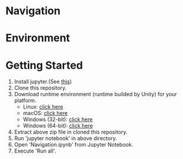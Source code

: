 # Navigation

# Environment

# Getting Started
1. Install jupyter.(See [this](https://jupyter.readthedocs.io/en/latest/install.html))
1. Clone this repository.
1. Download runtime environment (runtime builded by Unity) for your platform.
    - Linux: [click here](https://s3-us-west-1.amazonaws.com/udacity-drlnd/P1/Banana/Banana_Linux.zip)
    - macOS: [click here](https://s3-us-west-1.amazonaws.com/udacity-drlnd/P1/Banana/Banana.app.zip)
    - Windows (32-bit): [click here](https://s3-us-west-1.amazonaws.com/udacity-drlnd/P1/Banana/Banana_Windows_x86.zip)
    - Windows (64-bit): [click here](https://s3-us-west-1.amazonaws.com/udacity-drlnd/P1/Banana/Banana_Windows_x86_64.zip)
1. Extract above zip file in cloned this repository.
1. Run 'jupyter notebook' in above directory.
1. Open 'Navigation.ipynb' from Jupyter Notebook.
1. Execute 'Run all'.
